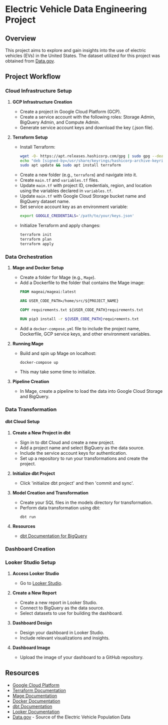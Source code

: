 # Electric Vehicle Data Engineering Project

## Overview
This project aims to explore and gain insights into the use of electric vehicles (EVs) in the United States. The dataset utilized for this project was obtained from [Data.gov](https://catalog.data.gov/dataset/electric-vehicle-population-data).

## Project Workflow

### Cloud Infrastructure Setup
1. **GCP Infrastructure Creation**
   - Create a project in Google Cloud Platform (GCP).
   - Create a service account with the following roles: Storage Admin, BigQuery Admin, and Compute Admin.
   - Generate service account keys and download the key (.json file).

2. **Terraform Setup**
   - Install Terraform:
     ```bash
     wget -O- https://apt.releases.hashicorp.com/gpg | sudo gpg --dearmor -o /usr/share/keyrings/hashicorp-archive-keyring.gpg
     echo "deb [signed-by=/usr/share/keyrings/hashicorp-archive-keyring.gpg] https://apt.releases.hashicorp.com $(lsb_release -cs) main" | sudo tee /etc/apt/sources.list.d/hashicorp.list
     sudo apt update && sudo apt install terraform
     ```
   - Create a new folder (e.g., `terraform`) and navigate into it.
   - Create `main.tf` and `variables.tf` files.
   - Update `main.tf` with project ID, credentials, region, and location using the variables declared in `variables.tf`.
   - Update `main.tf` with Google Cloud Storage bucket name and BigQuery dataset name.
   - Set service account key as an environment variable:
     ```bash
     export GOOGLE_CREDENTIALS='/path/to/your/keys.json'
     ```
   - Initialize Terraform and apply changes:
     ```bash
     terraform init
     terraform plan
     terraform apply
     ```

### Data Orchestration
1. **Mage and Docker Setup**
   - Create a folder for Mage (e.g., `Mage`).
   - Add a Dockerfile to the folder that contains the Mage image:
     ```Dockerfile
     FROM mageai/mageai:latest
     
     ARG USER_CODE_PATH=/home/src/${PROJECT_NAME}
     
     COPY requirements.txt ${USER_CODE_PATH}requirements.txt 
     
     RUN pip3 install -r ${USER_CODE_PATH}requirements.txt
     ```
   - Add a `docker-compose.yml` file to include the project name, Dockerfile, GCP service keys, and other environment variables.

2. **Running Mage**
   - Build and spin up Mage on localhost:
     ```bash
     docker-compose up
     ```
   - This may take some time to initialize.

3. **Pipeline Creation**
   - In Mage, create a pipeline to load the data into Google Cloud Storage and BigQuery.

### Data Transformation

#### dbt Cloud Setup
1. **Create a New Project in dbt**
   - Sign in to dbt Cloud and create a new project.
   - Add a project name and select BigQuery as the data source.
   - Include the service account keys for authentication.
   - Set up a repository to run your transformations and create the project.

2. **Initialize dbt Project**
   - Click 'initialize dbt project' and then 'commit and sync'.

3. **Model Creation and Transformation**
   - Create your SQL files in the models directory for transformation.
   - Perform data transformation using dbt:
     ```bash
     dbt run
     ```

4. **Resources**
   - [dbt Documentation for BigQuery](https://docs.getdbt.com/guides/bigquery?step=8)

### Dashboard Creation

### Looker Studio Setup
1. **Access Looker Studio**
   - Go to [Looker Studio](https://lookerstudio.google.com).

2. **Create a New Report**
   - Create a new report in Looker Studio.
   - Connect to BigQuery as the data source.
   - Select datasets to use for building the dashboard.

3. **Dashboard Design**
   - Design your dashboard in Looker Studio.
   - Include relevant visualizations and insights.

4. **Dashboard Image**
   - Upload the image of your dashboard to a GitHub repository.


## Resources
- [Google Cloud Platform](https://cloud.google.com/)
- [Terraform Documentation](https://learn.hashicorp.com/terraform)
- [Mage Documentation](https://docs.mage.ml/)
- [Docker Documentation](https://docs.docker.com/)
- [dbt Documentation](https://docs.getdbt.com/)
- [Looker Documentation](https://docs.looker.com/)
- [Data.gov](https://www.data.gov/) - Source of the Electric Vehicle Population Data


